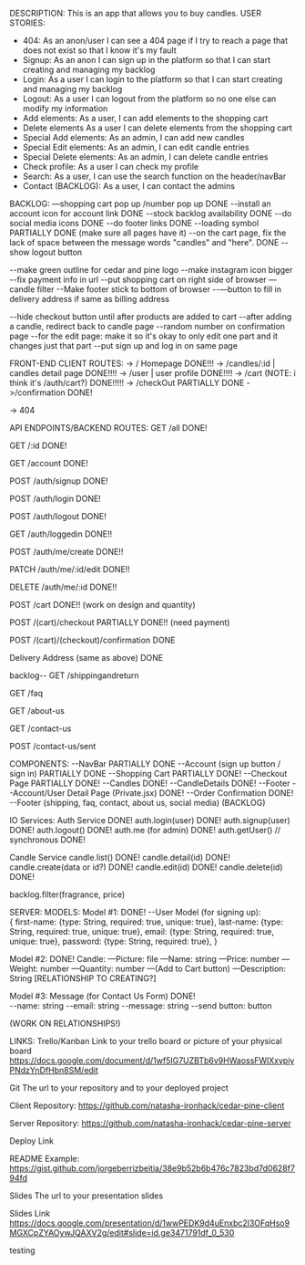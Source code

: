 DESCRIPTION:
This is an app that allows you to buy candles.
USER STORIES:

- 404: As an anon/user I can see a 404 page if I try to reach a page that does not exist so that I know it's my fault
- Signup: As an anon I can sign up in the platform so that I can start creating and managing my backlog
- Login: As a user I can login to the platform so that I can start creating and managing my backlog
- Logout: As a user I can logout from the platform so no one else can modify my information
- Add elements: As a user, I can add elements to the shopping cart
- Delete elements As a user I can delete elements from the shopping cart
- Special Add elements: As an admin, I can add new candles
- Special Edit elements: As an admin, I can edit candle entries
- Special Delete elements: As an admin, I can delete candle entries
- Check profile: As a user I can check my profile
- Search: As a user, I can use the search function on the header/navBar
- Contact (BACKLOG): As a user, I can contact the admins

BACKLOG:
—shopping cart pop up /number pop up DONE
--install an account icon for account link    DONE
--stock backlog availability  DONE
--do social media icons    DONE
--do footer links    DONE
--loading symbol     PARTIALLY DONE (make sure all pages have it)
--on the cart page, fix the lack of space between the message words "candles" and "here".   DONE
--show logout button

--make green outline for cedar and pine logo
--make instagram icon bigger
--fix payment info in url
--put shopping cart on right side of browser
—candle filter
--Make footer stick to bottom of browser
--—button to fill in delivery address if same as billing address

--hide checkout button until after products are added to cart
--after adding a candle, redirect back to candle page
--random number on confirmation page
--for the edit page: make it so it's okay to only edit
one part and it changes just that part
--put sign up and log in on same page

FRONT-END CLIENT ROUTES:
-> / Homepage DONE!!!
-> /candles/:id | candles detail page DONE!!!!
-> /user | user profile DONE!!!!
-> /cart (NOTE: i think it's /auth/cart?) DONE!!!!!
-> /checkOut PARTIALLY DONE
->/confirmation DONE!

-> 404

API ENDPOINTS/BACKEND ROUTES:
GET /all DONE!

GET /:id DONE!

GET /account DONE!

POST /auth/signup DONE!

POST /auth/login DONE!

POST /auth/logout DONE!

GET /auth/loggedin DONE!!

POST /auth/me/create DONE!!

PATCH /auth/me/:id/edit DONE!!

DELETE /auth/me/:id DONE!!

POST /cart DONE!! (work on design and quantity)

POST /(cart)/checkout PARTIALLY DONE!! (need payment)

POST /(cart)/(checkout)/confirmation DONE

Delivery Address (same as above) DONE

backlog--
GET /shippingandreturn

GET /faq

GET /about-us

GET /contact-us

POST /contact-us/sent

COMPONENTS:
--NavBar PARTIALLY DONE
--Account (sign up button / sign in) PARTIALLY DONE
--Shopping Cart PARTIALLY DONE!
--Checkout Page PARTIALLY DONE!
--Candles DONE!
--CandleDetails DONE!
--Footer
--Account/User Detail Page (Private.jsx) DONE!
--Order Confirmation DONE!
--Footer (shipping, faq, contact, about us, social media) (BACKLOG)

IO
Services:
Auth Service DONE!
auth.login(user) DONE!
auth.signup(user) DONE!
auth.logout() DONE!
auth.me (for admin) DONE!
auth.getUser() // synchronous DONE!

Candle Service
candle.list() DONE!
candle.detail(id) DONE!
candle.create(data or id?) DONE!
candle.edit(id) DONE!
candle.delete(id) DONE!

backlog.filter(fragrance, price)

SERVER:
MODELS:
Model #1: DONE!
--User Model (for signing up):  
{
first-name: {type: String, required: true, unique: true},
last-name: {type: String, required: true, unique: true},
email: {type: String, required: true, unique: true},
password: {type: String, required: true},
}

Model #2: DONE!
Candle:
—Picture: file
—Name: string
—Price: number
—Weight: number
—Quantity: number
—(Add to Cart button)
—Description: String
[RELATIONSHIP TO CREATING?]

Model #3: Message (for Contact Us Form) DONE!  
--name: string
--email: string
--message: string
--send button: button

(WORK ON RELATIONSHIPS!)

LINKS:
Trello/Kanban
Link to your trello board or picture of your physical board
https://docs.google.com/document/d/1wf5IG7UZBTb6v9HWaossFWlXxypiyPNdzYnDfHbn8SM/edit

Git
The url to your repository and to your deployed project

Client Repository:
https://github.com/natasha-ironhack/cedar-pine-client

Server Repository:
https://github.com/natasha-ironhack/cedar-pine-server

Deploy Link

README Example:
https://gist.github.com/jorgeberrizbeitia/38e9b52b6b476c7823bd7d0628f794fd

Slides
The url to your presentation slides

Slides Link
https://docs.google.com/presentation/d/1wwPEDK9d4uEnxbc2l3OFqHso9MGXCpZYAOywJQAXV2g/edit#slide=id.ge3471791df_0_530

testing
